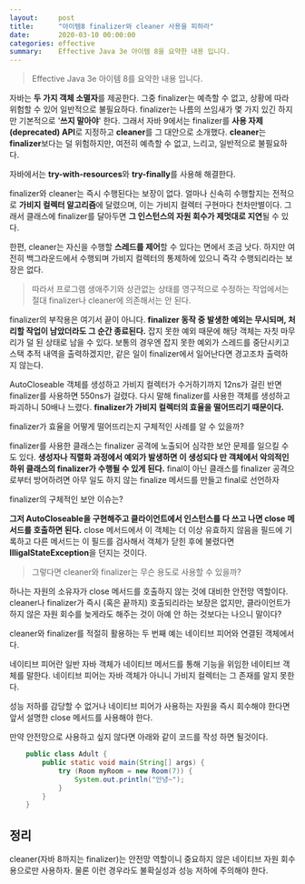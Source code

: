 ```yaml
---
layout:     post
title:      "아이템8 finalizer와 cleaner 사용을 피하라"
date:       2020-03-10 00:00:00
categories: effective
summary:    Effective Java 3e 아이템 8을 요약한 내용 입니다.
---
```


> Effective Java 3e 아이템 8를 요약한 내용 입니다.

자바는 **두 가지 객체 소멸자**를 제공한다. 그중 finalizer는 예측할 수 없고, 상황에 따라 위험할 수 있어 일반적으로 불필요하다. finalizer는 나름의 쓰임새가 몇 가지 있긴 하지만 기본적으로 '**쓰지 말아야**' 한다. 그래서 자바 9에서는 finalizer를 **사용 자제(deprecated) API**로 지정하고 **cleaner**를 그 대안으로 소개했다. **cleaner**는 **finalizer**보다는 덜 위험하지만, 여전히 예측할 수 없고, 느리고, 일반적으로 불필요하다. 

자바에서는 **try-with-resources**와 **try-finally**를 사용해 해결한다. 

finalizer와 cleaner는 즉시 수행된다는 보장이 없다. 얼마나 신속히 수행할지는 전적으로 **가비지 컬렉터 알고리즘**에 달렸으며, 이는 가비지 컬렉터 구현마다 천차만별이다. 그래서 클래스에 finalizer를 달아두면 **그 인스턴스의 자원 회수가 제멋대로 지연**될 수 있다. 

한편, cleaner는 자신을 수행할 **스레드를 제어**할 수 있다는 면에서 조금 낫다. 하지만 여전히 백그라운드에서 수행되며 가비지 컬렉터의 통제하에 있으니 즉각 수행되리라는 보장은 없다. 

> 따라서 프로그램 생애주기와 상관없는 상태를 영구적으로 수정하는 작업에서는 절대 finalizer나 cleaner에 의존해서는 안 된다.

finalizer의 부작용은 여기서 끝이 아니다. **finalizer 동작 중 발생한 예외는 무시되며, 처리할 작업이 남았더라도 그 순간 종료된다.** 잡지 못한 예외 때문에 해당 객체는 자칫 마무리가 덜 된 상태로 남을 수 있다.  보통의 경우엔 잡지 못한 예외가 스레드를 중단시키고 스택 추적 내역을 출력하겠지만, 같은 일이 finalizer에서 일어난다면 경고조차 출력하지 않는다. 

AutoCloseable 객체를 생성하고 가비지 컬렉터가 수거하기까지 12ns가 걸린 반면 finalizer를 사용하면 550ns가 걸렸다. 다시 말해 finalizer를 사용한 객체를 생성하고 파괴하니 50배나 느렸다. **finalizer가 가비지 컬렉터의 효율을 떨어뜨리기 때문이다.** 

finalizer가 효율을 어떻게 떨어뜨리는지 구체적인 사례를 알 수 있을까?

finalizer를 사용한 클래스는 finalizer 공격에 노출되어 심각한 보안 문제를 일으킬 수도 있다. **생성자나 직렬화 과정에서 예외가 발생하면 이 생성되다 만 객체에서 악의적인 하위 클래스의 finalizer가 수행될 수 있게 된다.** final이 아닌 클래스를 finalizer 공격으로부터 방어하려면 아무 일도 하지 않는 finalize 메서드를 만들고 final로 선언하자

finalizer의 구체적인 보안 이슈는?

**그저 AutoCloseable을 구현해주고 클라이언트에서 인스턴스를 다 쓰고 나면 close 메서드를 호출하면 된다.** close 메서드에서 이 객체는 더 이상 유효하지 않음을 필드에 기록하고 다른 메서드는 이 필드를 검사해서 객체가 닫힌 후에 불렸다면 **IlligalStateException**을 던지는 것이다. 

> 그렇다면 cleaner와 finalizer는 무슨 용도로 사용할 수 있을까?

하나는 자원의 소유자가 close 메서드를 호출하지 않는 것에 대비한 안전망 역할이다. cleaner나 finalizer가 즉시 (혹은 끝까지) 호출되리라는 보장은 없지만, 클라이언트가 하지 않은 자원 회수를 늦게라도 해주는 것이 아예 안 하는 것보다는 나으니 말이다?

cleaner와 finalizer를 적절히 활용하는 두 번째 예는 네이티브 피어와 연결된 객체에서다. 

네이티브 피어란 일반 자바 객체가 네이티브 메서드를 통해 기능을 위임한 네이티브 객체를 말한다. 네이티브 피어는 자바 객체가 아니니 가비지 컬렉터는 그 존재를 알지 못한다. 

성능 저하를 감당할 수 없거나 네이티브 피어가 사용하는 자원을 즉시 회수해야 한다면 앞서 설명한 close 메서드를 사용해야 한다. 

만약 안전망으로 사용하고 싶지 않다면 아래와 같이 코드를 작성 하면 될것이다. 
```java
    public class Adult {
    	public static void main(String[] args) {
    		try (Room myRoom = new Room(7)) {
    			System.out.println("안녕~");
    		}
    	}
    }
```

## 정리

cleaner(자바 8까지는 finalizer)는 안전망 역할이니 중요하지 않은 네이티브 자원 회수용으로만 사용하자. 물론 이런 경우라도 불확실성과 성능 저하에 주의해야 한다.